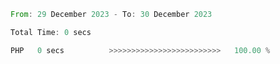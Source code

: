 
<!--START_SECTION:waka-->

```rust
From: 29 December 2023 - To: 30 December 2023

Total Time: 0 secs

PHP   0 secs          >>>>>>>>>>>>>>>>>>>>>>>>>   100.00 %
```

<!--END_SECTION:waka-->
<!---
Abedmuh/Abedmuh is a ✨ special ✨ repository because its `README.md` (this file) appears on your GitHub profile.
You can click the Preview link to take a look at your changes.
--->
